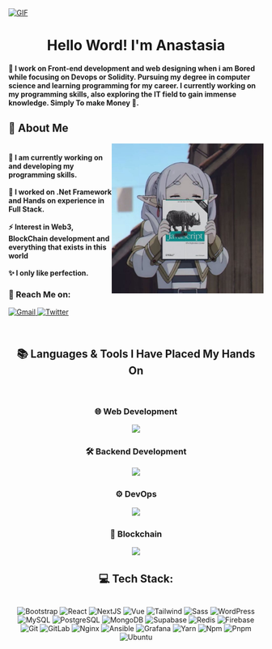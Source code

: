<a href="[https://github.com/hwsettw/hwsettw/blob/main/IMG_6127.gif]">
  <img src="https://github.com/hwsettw/hwsettw/blob/main/IMG_6127.gif" alt="GIF" style="width:auto; height:auto"/>
</a>


</h1>
<h1 align="center">Hello Word! I'm Anastasia</h1>

<h4 align="left">🌟 I work on Front-end development and web designing when i am Bored while focusing on Devops or Solidity. Pursuing my degree in computer science and learning programming for my career. I currently working on my programming skills, also exploring the IT field to gain immense knowledge. Simply To make Money 💸. </h4>

  <h2>💫 About Me</h2>
<img align="right" alt="coding-gif" width="300" src="https://github.com/hwsettw/hwsettw/blob/main/frieren%20javascript%20book.jpeg">


<h4> 
<br> 🌱 I am currently working on and developing my programming skills.</br>
<br> 🔭 I worked on .Net Framework and Hands on experience in Full Stack.</br>
<br> ⚡ Interest in Web3, BlockChain development and everything that exists in this world</br>
<br> ✨ I only like perfection.</h4> <div align="left"> 
  <h3>🌟 Reach Me on:</h3>

  

  <a href="mailto:hwsettw.cry@gmail.com"><img src="https://img.shields.io/badge/Gmail-333333?style=for-the-badge&logo=gmail&logoColor=red" alt="Gmail" /> <a href="https://twitter.com/hwsettw" target="_blank">
  <img src="https://img.shields.io/badge/Twitter-1DA1F2?style=for-the-badge&logo=twitter&logoColor=white" alt="Twitter" />
</a></a>
  

</div></h4>

</div>
<br/>

<div>
    <h2 align="center">📚 Languages & Tools I Have Placed My Hands On</h2>
    <br/>
<div>
        <!-- Web Development -->
        <div>
            <h3 align="center">🌐 Web Development</h3>
            <div align="center">
                <img src="https://skillicons.dev/icons?i=bootstrap,html,css,figma,react,nextjs,vue,wordpress,tailwind" /><br>
            </div>
        </div>
<div>
        <!-- Backend Development -->
        <div>
            <h3 align="center">🛠️ Backend Development</h3>
            <div align="center">
                <img src="https://skillicons.dev/icons?i=php,nodejs,python,cs,mysql,postgres,mongodb,redis" /><br>
            </div>
        </div>
<div>
        <!-- DevOps -->
        <div>
            <h3 align="center">⚙️ DevOps</h3>
            <div align="center">
                <img src="https://skillicons.dev/icons?i=bash,linux,ubuntu,nginx,grafana,git,gitlab,ansible" /><br>
            </div>
        </div>
<div>
        <!-- Blockchain Development -->
        <div>
            <h3 align="center">🔗 Blockchain</h3>
            <div align="center">
                <img src="https://skillicons.dev/icons?i=solidity" /><br>
            </div>
        </div>
    </div>
</div>

<div align="center">
  <h2>💻 Tech Stack:</h2>
  <br/>
  <div align="center">
    <!-- Frontend Libraries & Frameworks -->
    <img src="https://img.shields.io/badge/bootstrap-%238C7DFF.svg?style=for-the-badge&logo=bootstrap&logoColor=white" alt="Bootstrap" />
    <img src="https://img.shields.io/badge/react-%2361DAFB.svg?style=for-the-badge&logo=react&logoColor=white" alt="React" />
    <img src="https://img.shields.io/badge/nextjs-%23000000.svg?style=for-the-badge&logo=next.js&logoColor=white" alt="NextJS" />
    <img src="https://img.shields.io/badge/vue-%234FC08D.svg?style=for-the-badge&logo=vue.js&logoColor=white" alt="Vue" />
    <img src="https://img.shields.io/badge/tailwindcss-%2338B2AC.svg?style=for-the-badge&logo=tailwind-css&logoColor=white" alt="Tailwind" />
    <img src="https://img.shields.io/badge/sass-%23CC6699.svg?style=for-the-badge&logo=sass&logoColor=white" alt="Sass" />
    <img src="https://img.shields.io/badge/wordpress-%234797B2.svg?style=for-the-badge&logo=wordpress&logoColor=white" alt="WordPress" />
  <div>
    <!-- Backend & Databases -->
    <img src="https://img.shields.io/badge/mysql-4479A1.svg?style=for-the-badge&logo=mysql&logoColor=white" alt="MySQL" />
    <img src="https://img.shields.io/badge/postgresql-%230047A0.svg?style=for-the-badge&logo=postgresql&logoColor=white" alt="PostgreSQL" />
    <img src="https://img.shields.io/badge/mongodb-%2347A248.svg?style=for-the-badge&logo=mongodb&logoColor=white" alt="MongoDB" />
    <img src="https://img.shields.io/badge/supabase-%2300A86B.svg?style=for-the-badge&logo=supabase&logoColor=white" alt="Supabase" />
    <img src="https://img.shields.io/badge/redis-%23DC382D.svg?style=for-the-badge&logo=redis&logoColor=white" alt="Redis" />
    <img src="https://img.shields.io/badge/firebase-%23FFCA28.svg?style=for-the-badge&logo=firebase&logoColor=white" alt="Firebase" />
<div>
    <!-- DevOps & Tools -->
    <img src="https://img.shields.io/badge/git-%23F05032.svg?style=for-the-badge&logo=git&logoColor=white" alt="Git" />
    <img src="https://img.shields.io/badge/gitlab-%23181717.svg?style=for-the-badge&logo=gitlab&logoColor=white" alt="GitLab" />
    <img src="https://img.shields.io/badge/nginx-%23009639.svg?style=for-the-badge&logo=nginx&logoColor=white" alt="Nginx" />
    <img src="https://img.shields.io/badge/ansible-%231A7E3A.svg?style=for-the-badge&logo=ansible&logoColor=white" alt="Ansible" />
    <img src="https://img.shields.io/badge/grafana-%23F46800.svg?style=for-the-badge&logo=grafana&logoColor=white" alt="Grafana" />
    <img src="https://img.shields.io/badge/yarn-%234C8EBB.svg?style=for-the-badge&logo=yarn&logoColor=white" alt="Yarn" />
    <img src="https://img.shields.io/badge/npm-%23CB3837.svg?style=for-the-badge&logo=npm&logoColor=white" alt="Npm" />
    <img src="https://img.shields.io/badge/pnpm-%2348A9A6.svg?style=for-the-badge&logo=pnpm&logoColor=white" alt="Pnpm" />
    <img src="https://img.shields.io/badge/ubuntu-%23E95420.svg?style=for-the-badge&logo=ubuntu&logoColor=white" alt="Ubuntu" />
  </div>
</div>
